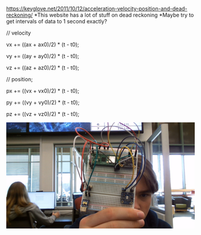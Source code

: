https://keyglove.net/2011/10/12/acceleration-velocity-position-and-dead-reckoning/
  *This website has a lot of stuff on dead reckoning
*Maybe try to get intervals of data to 1 second exactly?

// velocity

vx += ((ax + ax0)/2) * (t - t0);

vy += ((ay + ay0)/2) * (t - t0);

vz += ((az + az0)/2) * (t - t0);

// position;

px += ((vx + vx0)/2) * (t - t0);

py += ((vy + vy0)/2) * (t - t0);

pz += ((vz + vz0)/2) * (t - t0);

<img src= "https://github.com/dhalber11/Pi_In_The_Sky/blob/main/images/Wiring.jpg?raw=true" width= 1000>
